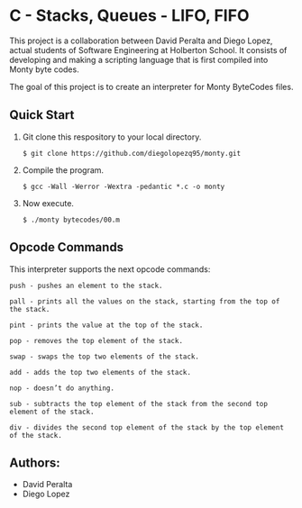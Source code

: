 # C - Stacks, Queues - LIFO, FIFO

This project is a collaboration between David Peralta and Diego Lopez, actual students of Software Engineering at Holberton School. It consists of developing and making a scripting language that is first compiled into Monty byte codes.

The goal of this project is to create an interpreter for Monty ByteCodes files.

## Quick Start

1. Git clone this respository to your local directory.

       $ git clone https://github.com/diegolopezq95/monty.git
  
2. Compile the program.

       $ gcc -Wall -Werror -Wextra -pedantic *.c -o monty
       
3. Now execute.
      
       $ ./monty bytecodes/00.m
       
## Opcode Commands

This interpreter supports the next opcode commands:

    push - pushes an element to the stack.

    pall - prints all the values on the stack, starting from the top of the stack.

    pint - prints the value at the top of the stack.
    
    pop - removes the top element of the stack.
    
    swap - swaps the top two elements of the stack.
    
    add - adds the top two elements of the stack.

    nop - doesn’t do anything.

    sub - subtracts the top element of the stack from the second top element of the stack.

    div - divides the second top element of the stack by the top element of the stack.



## Authors:
- David Peralta
- Diego Lopez
